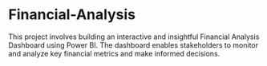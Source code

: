 # Financial-Analysis
This project involves building an interactive and insightful Financial Analysis Dashboard using Power BI. The dashboard enables stakeholders to monitor and analyze key financial metrics and make informed decisions.
